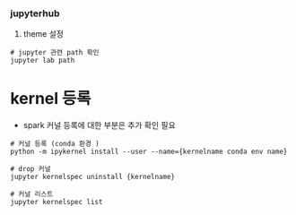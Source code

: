 ### jupyterhub

1. theme 설정

```
# jupyter 관련 path 확인
jupyter lab path

```



# kernel 등록
- spark 커널 등록에 대한 부분은 추가 확인 필요

```
# 커널 등록 (conda 환경 ) 
python -m ipykernel install --user --name={kernelname conda env name}

# drop 커널
jupyter kernelspec uninstall {kernelname}

# 커널 리스트
jupyter kernelspec list
```
